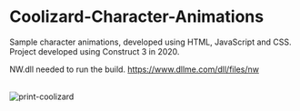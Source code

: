 # Coolizard-Character-Animations
Sample character animations, developed using HTML, JavaScript and CSS.<br>
Project developed using Construct 3 in 2020.<br>

NW.dll needed to run the build.
https://www.dllme.com/dll/files/nw
<br><br>

![print-coolizard](https://github.com/user-attachments/assets/95b7703c-db53-4ff8-a793-d41b3ef519b7)

